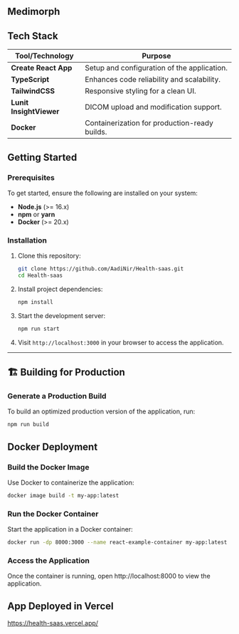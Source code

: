 ## Medimorph
## Tech Stack  

| Tool/Technology       | Purpose                               |
|------------------------|---------------------------------------|
| **Create React App**   | Setup and configuration of the application. |
| **TypeScript**         | Enhances code reliability and scalability. |
| **TailwindCSS**        | Responsive styling for a clean UI.   |
| **Lunit InsightViewer**| DICOM upload and modification support. |
| **Docker**             | Containerization for production-ready builds. |

## Getting Started  

### Prerequisites  

To get started, ensure the following are installed on your system:  

- **Node.js** (>= 16.x)  
- **npm** or **yarn**  
- **Docker** (>= 20.x)  

### Installation  

1. Clone this repository:  
    ```bash
    git clone https://github.com/AadiNir/Health-saas.git
    cd Health-saas
    ```
2. Install project dependencies:  
    ```bash
    npm install
    ```

3. Start the development server:  
    ```bash
    npm run start
    ```

4. Visit `http://localhost:3000` in your browser to access the application.

---

## 🏗️ Building for Production  

### Generate a Production Build  

To build an optimized production version of the application, run:  
```bash
npm run build
```

##  Docker Deployment
### Build the Docker Image
Use Docker to containerize the application:
```bash
docker image build -t my-app:latest 
```
### Run the Docker Container
Start the application in a Docker container:
```bash
docker run -dp 8000:3000 --name react-example-container my-app:latest
```
### Access the Application
Once the container is running, open http://localhost:8000 to view the application.

## App Deployed in Vercel
https://health-saas.vercel.app/
